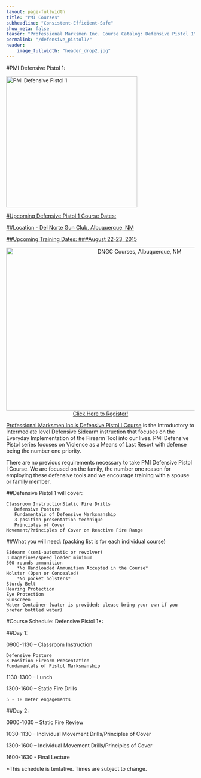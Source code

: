 ```yaml
---
layout: page-fullwidth
title: "PMI Courses"
subheadline: "Consistent-Efficient-Safe"
show_meta: false
teaser: "Professional Marksmen Inc. Course Catalog: Defensive Pistol 1"
permalink: "/defensive_pistol1/"
header:
    image_fullwidth: "header_drop2.jpg"
---
```



#PMI Defensive Pistol 1:

<a href="https://store.professionalmarksmen.com/index.php?l=product_detail&p=1" target="_blank"><img src="http://professionalmarksmen.com/images/defpist1.jpg" alt="PMI Defensive Pistol 1" style="width:350px;height:350px;">

#Upcoming Defensive Pistol 1 Course Dates:

##Location - Del Norte Gun Club, Albuquerque, NM

##Upcoming Training Dates: 
###August 22-23, 2015

<center><img src="http://professionalmarksmen.com/images/slider-1.jpg" alt="DNGC Courses, Albuquerque, NM" style="width:697px;height:435px;"></center>

<center><a href="https://store.professionalmarksmen.com/index.php?l=product_detail&p=1" class="button round">Click Here to Register!</a></center>


[Professional Marksmen Inc.’s Defensive Pistol I Course][1] is the Introductory to Intermediate level Defensive Sidearm instruction that focuses on the Everyday Implementation of the Firearm Tool into our lives. PMI Defensive Pistol series focuses on Violence as a Means of Last Resort with defense being the number one priority.

There are no previous requirements necessary to take PMI Defensive Pistol I Course. We are focused on the family, the number one reason for employing these defensive tools and we encourage training with a spouse or family member.

##Defensive Pistol 1 will cover:

    Classroom InstructionStatic Fire Drills
       Defensive Posture
       Fundamentals of Defensive Marksmanship
       3-position presentation technique
       Principles of Cover
    Movement/Principles of Cover on Reactive Fire Range

##What you will need:  (packing list is for each individual course)

    Sidearm (semi-automatic or revolver)
    3 magazines/speed loader minimum
    500 rounds ammunition
        *No Handloaded Ammunition Accepted in the Course*
    Holster (Open or Concealed)
        *No pocket holsters*
    Sturdy Belt
    Hearing Protection
    Eye Protection
    Sunscreen
    Water Container (water is provided; please bring your own if you prefer bottled water)

#Course Schedule:  Defensive Pistol 1*:

##Day 1:

0900-1130 – Classroom Instruction

    Defensive Posture
    3-Position Firearm Presentation
    Fundamentals of Pistol Marksmanship

1130-1300 – Lunch

1300-1600 – Static Fire Drills

    5 - 18 meter engagements

##Day 2:

0900-1030 – Static Fire Review

1030-1130 – Individual Movement Drills/Principles of Cover

1300-1600 – Individual Movement Drills/Principles of Cover

1600-1630 - Final Lecture

*This schedule is tentative.  Times are subject to change.




 [1]: https://store.professionalmarksmen.com/index.php?l=product_detail&p=1
 [2]: https://store.professionalmarksmen.com/index.php?l=product_detail&p=4
 [3]: https://store.professionalmarksmen.com/index.php?l=product_detail&p=5
 [4]: #
 [5]: #
 [6]: #
 [7]: #
 [8]: #
 [9]: #
 [10]: #